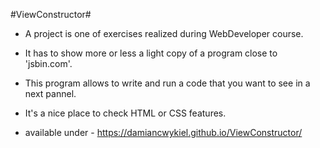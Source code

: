 #ViewConstructor#
* A project is one of exercises realized during WebDeveloper course. 
* It has to show more or less a light copy of a program close to 'jsbin.com'.
* This program allows to write and run a code that you want to see in a next pannel.
* It's a nice place to check HTML or CSS features.

* available under - https://damiancwykiel.github.io/ViewConstructor/
